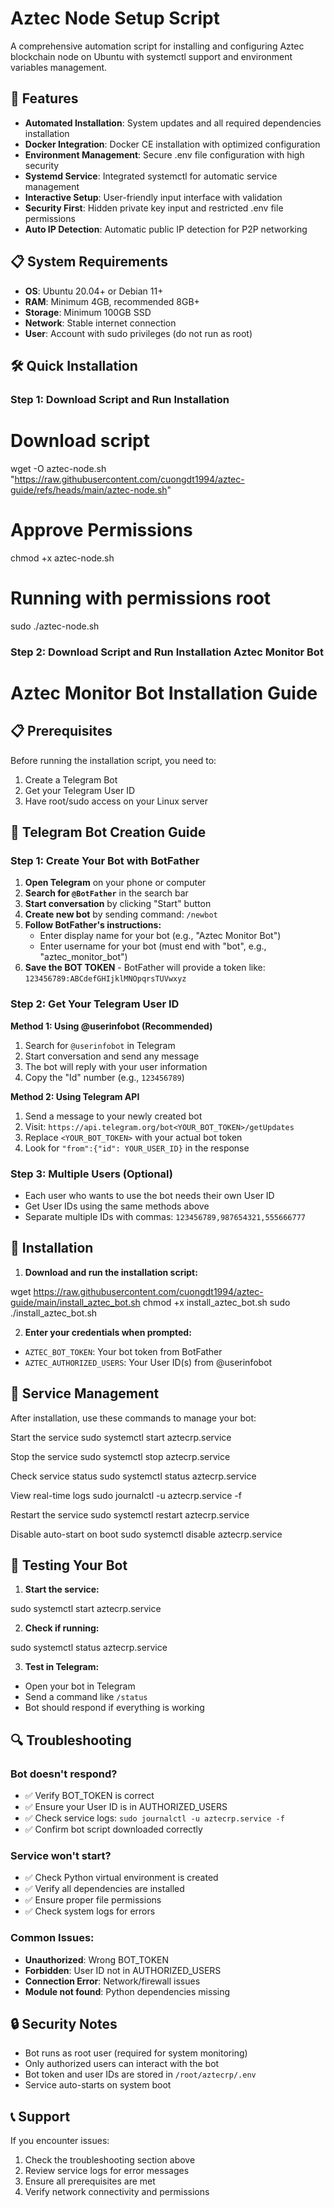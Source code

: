 # Aztec Node Setup Script

A comprehensive automation script for installing and configuring Aztec blockchain node on Ubuntu with systemctl support and environment variables management.

## 🚀 Features

- **Automated Installation**: System updates and all required dependencies installation
- **Docker Integration**: Docker CE installation with optimized configuration
- **Environment Management**: Secure .env file configuration with high security
- **Systemd Service**: Integrated systemctl for automatic service management
- **Interactive Setup**: User-friendly input interface with validation
- **Security First**: Hidden private key input and restricted .env file permissions
- **Auto IP Detection**: Automatic public IP detection for P2P networking

## 📋 System Requirements

- **OS**: Ubuntu 20.04+ or Debian 11+
- **RAM**: Minimum 4GB, recommended 8GB+
- **Storage**: Minimum 100GB SSD
- **Network**: Stable internet connection
- **User**: Account with sudo privileges (do not run as root)

## 🛠️ Quick Installation

### Step 1: Download Script and Run Installation

# Download script

wget -O aztec-node.sh "https://raw.githubusercontent.com/cuongdt1994/aztec-guide/refs/heads/main/aztec-node.sh"

# Approve Permissions

chmod +x aztec-node.sh

# Running with permissions root

sudo ./aztec-node.sh

### Step 2: Download Script and Run Installation Aztec Monitor Bot

# Aztec Monitor Bot Installation Guide

## 📋 Prerequisites

Before running the installation script, you need to:
1. Create a Telegram Bot
2. Get your Telegram User ID
3. Have root/sudo access on your Linux server

## 🤖 Telegram Bot Creation Guide

### Step 1: Create Your Bot with BotFather

1. **Open Telegram** on your phone or computer
2. **Search for `@BotFather`** in the search bar
3. **Start conversation** by clicking "Start" button
4. **Create new bot** by sending command: `/newbot`
5. **Follow BotFather's instructions:**
   - Enter display name for your bot (e.g., "Aztec Monitor Bot")
   - Enter username for your bot (must end with "bot", e.g., "aztec_monitor_bot")
6. **Save the BOT TOKEN** - BotFather will provide a token like: `123456789:ABCdefGHIjklMNOpqrsTUVwxyz`

### Step 2: Get Your Telegram User ID

**Method 1: Using @userinfobot (Recommended)**
1. Search for `@userinfobot` in Telegram
2. Start conversation and send any message
3. The bot will reply with your user information
4. Copy the "Id" number (e.g., `123456789`)

**Method 2: Using Telegram API**
1. Send a message to your newly created bot
2. Visit: `https://api.telegram.org/bot<YOUR_BOT_TOKEN>/getUpdates`
3. Replace `<YOUR_BOT_TOKEN>` with your actual bot token
4. Look for `"from":{"id": YOUR_USER_ID}` in the response

### Step 3: Multiple Users (Optional)
- Each user who wants to use the bot needs their own User ID
- Get User IDs using the same methods above
- Separate multiple IDs with commas: `123456789,987654321,555666777`

## 🚀 Installation

1. **Download and run the installation script:**

wget https://raw.githubusercontent.com/cuongdt1994/aztec-guide/main/install_aztec_bot.sh
chmod +x install_aztec_bot.sh
sudo ./install_aztec_bot.sh

2. **Enter your credentials when prompted:**
- `AZTEC_BOT_TOKEN`: Your bot token from BotFather
- `AZTEC_AUTHORIZED_USERS`: Your User ID(s) from @userinfobot

## 🔧 Service Management

After installation, use these commands to manage your bot:

Start the service
sudo systemctl start aztecrp.service

Stop the service
sudo systemctl stop aztecrp.service

Check service status
sudo systemctl status aztecrp.service

View real-time logs
sudo journalctl -u aztecrp.service -f

Restart the service
sudo systemctl restart aztecrp.service

Disable auto-start on boot
sudo systemctl disable aztecrp.service

## 🧪 Testing Your Bot

1. **Start the service:**

sudo systemctl start aztecrp.service

2. **Check if running:**

sudo systemctl status aztecrp.service


3. **Test in Telegram:**
- Open your bot in Telegram
- Send a command like `/status`
- Bot should respond if everything is working

## 🔍 Troubleshooting

### Bot doesn't respond?
- ✅ Verify BOT_TOKEN is correct
- ✅ Ensure your User ID is in AUTHORIZED_USERS
- ✅ Check service logs: `sudo journalctl -u aztecrp.service -f`
- ✅ Confirm bot script downloaded correctly

### Service won't start?
- ✅ Check Python virtual environment is created
- ✅ Verify all dependencies are installed
- ✅ Ensure proper file permissions
- ✅ Check system logs for errors

### Common Issues:
- **Unauthorized**: Wrong BOT_TOKEN
- **Forbidden**: User ID not in AUTHORIZED_USERS
- **Connection Error**: Network/firewall issues
- **Module not found**: Python dependencies missing

## 🔒 Security Notes

- Bot runs as root user (required for system monitoring)
- Only authorized users can interact with the bot
- Bot token and user IDs are stored in `/root/aztecrp/.env`
- Service auto-starts on system boot

## 📞 Support

If you encounter issues:
1. Check the troubleshooting section above
2. Review service logs for error messages
3. Ensure all prerequisites are met
4. Verify network connectivity and permissions
